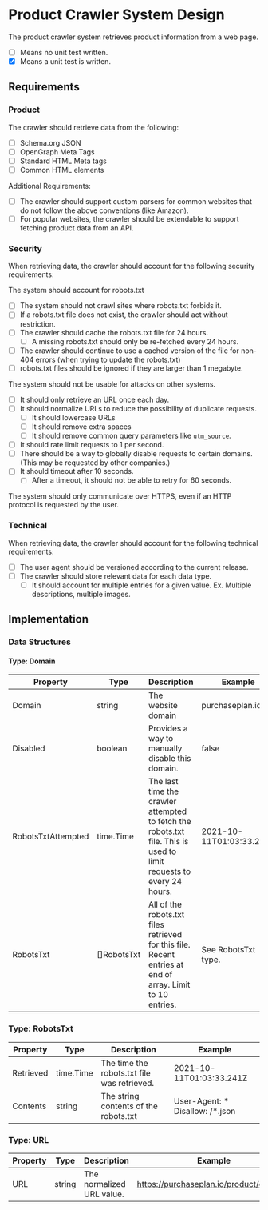 # Product Crawler System Design

The product crawler system retrieves product information from a web page.

- [ ] Means no unit test written.
- [x] Means a unit test is written. 

## Requirements

### Product

The crawler should retrieve data from the following:

- [ ] Schema.org JSON
- [ ] OpenGraph Meta Tags
- [ ] Standard HTML Meta tags
- [ ] Common HTML elements

Additional Requirements:
- [ ] The crawler should support custom parsers for common websites that do not follow the above conventions (like Amazon).
- [ ] For popular websites, the crawler should be extendable to support fetching product data from an API.

### Security

When retrieving data, the crawler should account for the following security requirements:

The system should account for robots.txt
- [ ] The system should not crawl sites where robots.txt forbids it.
- [ ] If a robots.txt file does not exist, the crawler should act without restriction.
- [ ] The crawler should cache the robots.txt file for 24 hours.
  - [ ] A missing robots.txt should only be re-fetched every 24 hours. 
- [ ] The crawler should continue to use a cached version of the file for non-404 errors (when trying to update the robots.txt)
- [ ] robots.txt files should be ignored if they are larger than 1 megabyte.

The system should not be usable for attacks on other systems.
- [ ] It should only retrieve an URL once each day.
- [ ] It should normalize URLs to reduce the possibility of duplicate requests.
  - [ ] It should lowercase URLs
  - [ ] It should remove extra spaces
  - [ ] It should remove common query parameters like `utm_source`.
- [ ] It should rate limit requests to 1 per second.
- [ ] There should be a way to globally disable requests to certain domains. (This may be requested by other companies.)
- [ ] It should timeout after 10 seconds.
  - [ ] After a timeout, it should not be able to retry for 60 seconds.

The system should only communicate over HTTPS, even if an HTTP protocol is requested by the user.

### Technical

When retrieving data, the crawler should account for the following technical requirements:

- [ ] The user agent should be versioned according to the current release.
- [ ] The crawler should store relevant data for each data type.
  - [ ] It should account for multiple entries for a given value. Ex. Multiple descriptions, multiple images.

## Implementation

### Data Structures

#### Type: Domain

| Property           | Type        | Description                                                                                                          | Example                  |
|--------------------|-------------|----------------------------------------------------------------------------------------------------------------------|--------------------------|
| Domain             | string      | The website domain                                                                                                   | purchaseplan.io          |
| Disabled           | boolean     | Provides a way to manually disable this domain.                                                                      | false                    |
| RobotsTxtAttempted | time.Time   | The last time the crawler attempted to fetch the robots.txt file.  This is used to limit requests to every 24 hours. | 2021-10-11T01:03:33.241Z |
| RobotsTxt          | []RobotsTxt | All of the robots.txt files retrieved for this file. Recent entries at end of array. Limit to 10 entries.                                                                | See RobotsTxt type.      |

### Type: RobotsTxt

| Property  | Type      | Description                                 | Example                         |
|-----------|-----------|---------------------------------------------|---------------------------------|
| Retrieved | time.Time | The time the robots.txt file was retrieved. | 2021-10-11T01:03:33.241Z        |
| Contents  | string    | The string contents of the robots.txt       | User-Agent: * Disallow: /*.json |

### Type: URL

| Property | Type   | Description               | Example                                 |
|----------|--------|---------------------------|-----------------------------------------|
| URL      | string | The normalized URL value. | https://purchaseplan.io/product/example |
